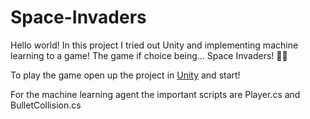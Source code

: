 # Space-Invaders
Hello world! In this project I tried out Unity and implementing machine learning to a game! The game if choice being... Space Invaders! 👾✨ 


To play the game open up the project in [Unity](https://unity.com/download) and start! 

For the machine learning agent the important scripts are Player.cs and BulletCollision.cs
